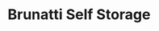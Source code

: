---
title: "Brunatti Self Storage"
url: /parry-sound/brunatti-self-storage/
shop: storage rental
---